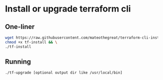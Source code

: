 # Install or upgrade terraform cli

## One-liner

```bash
wget https://raw.githubusercontent.com/mateothegreat/terraform-cli-installer/main/tf-install && \
chmod +x tf-install && \
./tf-install
```

## Running

```bash
./tf-upgrade [optional output dir like /usr/local/bin]
```

